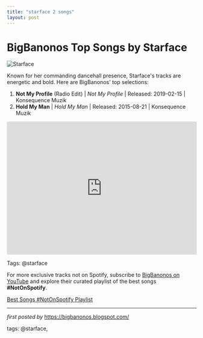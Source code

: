 ```yaml
---
title: "starface 2 songs"
layout: post
---
```

<h1>BigBanonos Top Songs by Starface</h1>
<img src="https://d6inq6b33hd48.cloudfront.net/images/artists/normal/thumb/1537451065.png" alt="Starface"> <p>Known for her commanding dancehall presence, Starface's tracks are energetic and bold. Here are BigBanonos' top selections:</p> <ol> <li><strong>Not My Profile</strong> (Radio Edit) | <em>Not My Profile</em> | Released: 2019-02-15 | Konsequence Muzik</li> <li><strong>Hold My Man</strong> | <em>Hold My Man</em> | Released: 2015-08-21 | Konsequence Muzik</li>
</ol> <div> <iframe src="https://open.spotify.com/embed/playlist/0jvkGeBPJy615kOiYAQvGb?utm_source=generator" width="100%" height="352" frameborder="0" allow="autoplay; clipboard-write; encrypted-media; fullscreen; picture-in-picture" loading="lazy"></iframe>
</div>
<p>Tags: @starface</p>


<!--Subscribe and Playlist Links-->
<div>
    <p>For more exclusive tracks not on Spotify, subscribe to <a href="https://www.youtube.com/@BigBanonos" target="_blank">BigBanonos on YouTube</a> and explore their curated playlist of the best songs <strong>#NotOnSpotify</strong>.</p>
    <p><a href="https://www.youtube.com/playlist?list=PLtuNtuTatqI0kFahUCbtbfenC_ET5O_tr" target="_blank">Best Songs #NotOnSpotify Playlist<br /></a></p></div>

<hr />

<p><em>first posted by</em> <a href="https://bigbanonos.blogspot.com/" rel="noopener" target="_new">https://bigbanonos.blogspot.com/</a></p>

<p>tags: @starface,</p>
